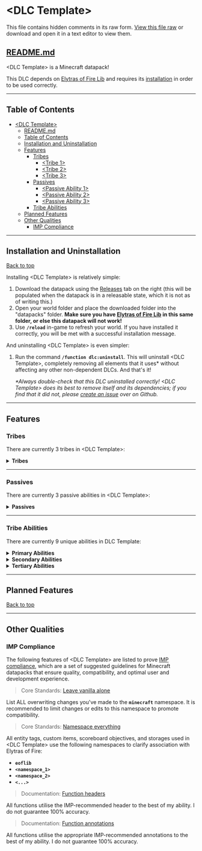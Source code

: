 # \<DLC Template>

This file contains hidden comments in its raw form. [View this file raw](https://raw.githubusercontent.com/iHeronGH/Elytras-of-Fire/main/readme.md) or download and open it in a text editor to view them.

## [README.md](#readmemd)

[//]: # (This is where you can describe your datapack. Explain that it depends on the Elytras of Fire library in order to work, along with a small summary on the datapack.)

\<DLC Template> is a Minecraft datapack!

This DLC depends on [Elytras of Fire Lib](https://github.com/iHeronGH/Elytras-of-Fire-Lib) and requires its [installation](#installation-and-uninstallation) in order to be used correctly.

---

## Table of Contents

- [\<DLC Template\>](#dlc-template)
  - [README.md](#readmemd)
  - [Table of Contents](#table-of-contents)
  - [Installation and Uninstallation](#installation-and-uninstallation)
  - [Features](#features)
    - [Tribes](#tribes)
      - [\<Tribe 1\>](#tribe-1)
      - [\<Tribe 2\>](#tribe-2)
      - [\<Tribe 3\>](#tribe-3)
    - [Passives](#passives)
      - [\<Passive Ability 1\>](#passive-ability-1)
      - [\<Passive Ability 2\>](#passive-ability-2)
      - [\<Passive Ability 3\>](#passive-ability-3)
    - [Tribe Abilities](#tribe-abilities)
  - [Planned Features](#planned-features)
  - [Other Qualities](#other-qualities)
    - [IMP Compliance](#imp-compliance)

---

## Installation and Uninstallation

[Back to top](#)

[//]: # (Under the Installation section, explain how to best or most easily download and install your datapack. Typically this will be by downloading the repository as a .zip, or can be via the Releases tab on the right of the main repository page.)

Installing \<DLC Template> is relatively simple:

1. Download the datapack using the [Releases](https://github.com/iHeronGH/DLC-Template/releases) tab on the right (this will be populated when the datapack is in a releasable state, which it is not as of writing this.)
2. Open your world folder and place the downloaded folder into the "datapacks" folder. **Make sure you have [Elytras of Fire Lib](https://github.com/iHeronGH/Elytras-of-Fire-Lib) in this same folder, or else this datapack will not work!**
3. Use **`/reload`** in-game to refresh your world. If you have installed it correctly, you will be met with a successful installation message.

[//]: # (DEVELOPERS!!! This is very important! ALWAYS, ALWAYS, ALWAYS ensure that your DLC uninstalls COMPLETELY AND ENTIRELY. Leaving remnants of your datapack is 1. unprofessional, 2. messy, and 3. confusing for everyone involved. It makes updating your datapack for you and your users extremely hasslesome as it's nigh unpredictable to recognise and clean after an update is pushed, so ALWAYS ENSURE YOUR UNINSTALL METHODS FUNCTIONS CORRECTLY!)

And uninstalling \<DLC Template> is even simpler:

1. Run the command **`/function dlc:uninstall`**. This will uninstall \<DLC Template>, completely removing all elements that it uses\* without affecting any other non-dependent DLCs. And that's it!

    *\*Always double-check that this DLC uninstalled correctly! \<DLC Template> does its best to remove itself and its dependencies; if you find that it did not, please [create an issue](https://github.com/<username>/<repository>/issues) over on Github.*

---

## Features

[//]: # (The Features page will describe the... well, different features in your datapack. By default the included feature sub-headings are Tribes and Abilities, but others can be included or left out as you see fit.)

### Tribes

[//]: # (Here you will detail the tribes that are included in your datapack. It is recommended to list their passive AND active attributes, but any other information you feel can be included is excellent as well.)

There are currently 3 tribes in \<DLC Template>:

<details>

**<summary>Tribes</summary>**

#### <Tribe 1>

Passive Abilities: [<Passive Ability 1>](#passive-ability-1)<br>
Primary Ability: [<Primary Ability 1>](#tribe-abilities)<br>
Secondary Ability: [<Secondary Ability 1>](#tribe-abilities)<br>
Tertiary Ability: [<Tertiary Ability 1>](#tribe-abilities)

Innate Attributes:

- Effect 1
- Effect 2
- Effect 3

#### <Tribe 2>

Passive Abilities: [<Passive Ability 2>](#passive-ability-2)<br>
Primary Ability: [<Primary Ability 2>](#tribe-abilities)<br>
Secondary Ability: [<Secondary Ability 2>](#tribe-abilities)<br>
Tertiary Ability: [<Tertiary Ability 2>](#tribe-abilities)

Innate Attributes:

- Effect 1
- Effect 2
- Effect 3

#### <Tribe 3>

Passive Abilities: [<Passive Ability 3>](#passive-ability-3)<br>
Primary Ability: [<Primary Ability 3>](#tribe-abilities)<br>
Secondary Ability: [<Secondary Ability 3>](#tribe-abilities)<br>
Tertiary Ability: [<Tertiary Ability 3>](#tribe-abilities)

Innate Attributes:

- Effect 1
- Effect 2
- Effect 3

</details>

---

### Passives

There are currently 3 passive abilities in \<DLC Template>:

<details>

**<summary> Passives </summary>**

[Back to top](#)

#### <Passive Ability 1>

<Passive Ability 1> is a [<Tribe 1>](#tribe-1) passive ability.

| Level | Activation | Effect | Charge Duration | Cooldown |
| :---: | :--------: | :----: | :-------------: | :------: |
|   1   |    ---     |  ---   |       ---       |   ---    |
|   2   |    ---     |  ---   |       ---       |   ---    |
|   3   |    ---     |  ---   |       ---       |   ---    |

#### <Passive Ability 2>

<Passive Ability 2> is a [<Tribe 2>](#tribe-2) passive ability.

| Level | Activation | Effect | Charge Duration | Cooldown |
| :---: | :--------: | :----: | :-------------: | :------: |
|   1   |    ---     |  ---   |       ---       |   ---    |
|   2   |    ---     |  ---   |       ---       |   ---    |
|   3   |    ---     |  ---   |       ---       |   ---    |

#### <Passive Ability 3>

<Passive Ability 3> is a [<Tribe 3>](#tribe-3) passive ability.

| Level | Activation | Effect | Charge Duration | Cooldown |
| :---: | :--------: | :----: | :-------------: | :------: |
|   1   |    ---     |  ---   |       ---       |   ---    |
|   2   |    ---     |  ---   |       ---       |   ---    |
|   3   |    ---     |  ---   |       ---       |   ---    |

</details>

---

### Tribe Abilities

[//]: # (This section is for describing the details of your datapack's abilities. It is recommended to list how many there are along with their effects and other information about them.)

There are currently 9 unique abilities in DLC Template:

<details>

**<summary> Primary Abilities </summary>**

[Back to top](#)

|       Ability       |        Tribes         | Cooldown | Activation | Self Effects | Enemy Effects |
| :-----------------: | :-------------------: | :------: | :--------: | :----------: | :-----------: |
| <Primary Ability 1> | [<Tribe 1>](#tribe-1) |   ---    |    ---     |     ---      |      ---      |
| <Primary Ability 2> | [<Tribe 2>](#tribe-2) |   ---    |    ---     |     ---      |      ---      |
| <Primary Ability 3> | [<Tribe 3>](#tribe-3) |   ---    |    ---     |     ---      |      ---      |

</details>

<details>

**<summary> Secondary Abilities </summary>**

[Back to top](#)

|        Ability        |        Tribes         | Cooldown | Activation | Self Effects | Enemy Effects |
| :-------------------: | :-------------------: | :------: | :--------: | :----------: | :-----------: |
| <Secondary Ability 1> | [<Tribe 1>](#tribe-1) |   ---    |    ---     |     ---      |      ---      |
| <Secondary Ability 2> | [<Tribe 2>](#tribe-2) |   ---    |    ---     |     ---      |      ---      |
| <Secondary Ability 3> | [<Tribe 3>](#tribe-3) |   ---    |    ---     |     ---      |      ---      |

</details>

<details>

**<summary> Tertiary Abilities </summary>**

[Back to top](#)

|       Ability        |        Tribes         | Cooldown | Activation | Self Effects | Enemy Effects |
| :------------------: | :-------------------: | :------: | :--------: | :----------: | :-----------: |
| <Tertiary Ability 1> | [<Tribe 1>](#tribe-1) |   ---    |    ---     |     ---      |      ---      |
| <Tertiary Ability 2> | [<Tribe 2>](#tribe-2) |   ---    |    ---     |     ---      |      ---      |
| <Tertiary Ability 3> | [<Tribe 3>](#tribe-3) |   ---    |    ---     |     ---      |      ---      |

</details>

---

## Planned Features

[Back to top](#)

---

## Other Qualities

[//]: # (Here, you are welcome to describe other factors of your datapack to as little or as great of detail you like. By default, the "IMP Compliance" section is included as IMP is generally a good set of guidelines to follow when it comes to datapack creation. You can find out more about IMP here: https://github.com/Arcensoth/imp-spec)

### IMP Compliance

The following features of \<DLC Template> are listed to prove [IMP compliance](https://github.com/Arcensoth/imp-spec), which are a set of suggested guidelines for Minecraft datapacks that ensure quality, compatibility, and optimal user and development experience.

> Core Standards: [Leave vanilla alone](https://github.com/Arcensoth/imp-spec/blob/master/docs/imp_core.md#1-leave-vanilla-alone)

List ALL overwriting changes you've made to the **`minecraft`** namespace. It is recommended to limit changes or edits to this namespace to promote compatibility.

> Core Standards: [Namespace everything](https://github.com/Arcensoth/imp-spec/blob/master/docs/imp_core.md#2-namespace-everything)

All entity tags, custom items, scoreboard objectives, and storages used in \<DLC Template> use the following namespaces to clarify association with Elytras of Fire:

- **`eoflib`**
- **`<namespace_1>`**
- **`<namespace_2>`**
- **`<...>`**

> Documentation: [Function headers](https://github.com/Arcensoth/imp-spec/blob/master/docs/imp_doc.md#function-headers)

All functions utilise the IMP-recommended header to the best of my ability. I do not guarantee 100% accuracy.

> Documentation: [Function annotations](https://github.com/Arcensoth/imp-spec/blob/master/docs/imp_doc.md#function-annotations)

All functions utilise the appropriate IMP-recommended annotations to the best of my ability. I do not guarantee 100% accuracy.
